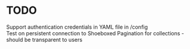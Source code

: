 # TODO

Support authentication credentials in YAML file in /config  
Test on persistent connection to Shoeboxed
Pagination for collections - should be transparent to users  
